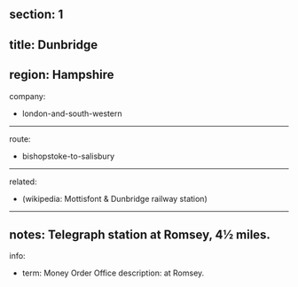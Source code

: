 ﻿section: 1
----
title: Dunbridge
----
region: Hampshire
----
company:
- london-and-south-western
----
route:
- bishopstoke-to-salisbury
----
related:
- (wikipedia: Mottisfont & Dunbridge railway station)
----
notes: Telegraph station at Romsey, 4½ miles.
----
info:
- term: Money Order Office
  description: at Romsey.
